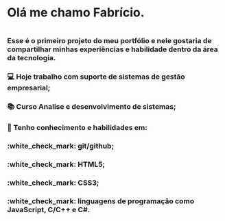 <h1> Olá me chamo Fabrício. <h1>

<h3>Esse é o primeiro projeto do meu portfólio e nele gostaria de compartilhar minhas experiências e habilidade dentro da área da tecnologia.<h3>
<h3>💻 Hoje trabalho com suporte de sistemas de gestão empresarial;<h3>
<h3>📚 Curso Analise e desenvolvimento de sistemas;<h3>
<h3>🏫 Tenho conhecimento e habilidades em:<h3>
<h3>:white_check_mark: git/github;<h3>
<h3>:white_check_mark: HTML5;<h3>
<h3>:white_check_mark: CSS3;<h3>
<h3>:white_check_mark: linguagens de programação como JavaScript, C/C++ e C#.<h3>


